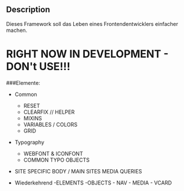 ## Description
Dieses Framework soll das Leben eines Frontendentwicklers einfacher machen.

# RIGHT NOW IN DEVELOPMENT - DON't USE!!!

###Elemente:

- Common
    - RESET
    - CLEARFIX // HELPER
    - MIXINS
    - VARIABLES / COLORS
    - GRID

- Typography
    - WEBFONT & ICONFONT
    - COMMON TYPO OBJECTS

- SITE SPECIFIC
    BODY / MAIN
    SITES
    MEDIA QUERIES

- Wiederkehrend
    -ELEMENTS
    -OBJECTS
        - NAV
        - MEDIA
        - VCARD
